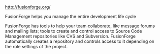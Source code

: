 http://fusionforge.org/

FusionForge helps you manage the entire development life cycle

FusionForge has tools to help your team collaborate, like message forums and mailing lists; tools to create and control access to Source Code Management repositories like CVS and Subversion. FusionForge automatically creates a repository and controls access to it depending on the role settings of the project.
